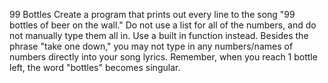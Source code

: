 99 Bottles
Create a program that prints out every line to the song "99 bottles of beer on the wall."
Do not use a list for all of the numbers, and do not manually type them all in. Use a built in function instead.
Besides the phrase "take one down," you may not type in any numbers/names of numbers directly into your song lyrics.
Remember, when you reach 1 bottle left, the word "bottles" becomes singular.